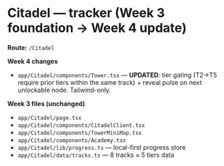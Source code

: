 # Citadel — tracker (Week 3 foundation → Week 4 update)

**Route:** `/Citadel`

**Week 4 changes**
- `app/Citadel/components/Tower.tsx` — **UPDATED**: tier gating (T2→T5 require prior tiers within the same track) + reveal pulse on next unlockable node. Tailwind-only.

**Week 3 files (unchanged)**
- `app/Citadel/page.tsx`
- `app/Citadel/components/CitadelClient.tsx`
- `app/Citadel/components/TowerMiniMap.tsx`
- `app/Citadel/components/Academy.tsx`
- `app/Citadel/lib/progress.ts` — local-first progress store
- `app/Citadel/data/tracks.ts` — 8 tracks × 5 tiers data
